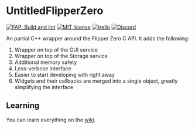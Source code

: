 # UntitledFlipperZero
[![FAP: Build and lint](https://github.com/MadLadSquad/UntitledFlipperZero/actions/workflows/ci.yaml/badge.svg)](https://github.com/MadLadSquad/UntitledFlipperZero/actions/workflows/ci.yaml)
[![MIT license](https://img.shields.io/badge/License-MIT-blue.svg)](https://lbesson.mit-license.org/)
[![trello](https://img.shields.io/badge/Trello-UDE-blue])](https://trello.com/b/HmfuRY2K/untitleddesktop)
[![Discord](https://img.shields.io/discord/717037253292982315.svg?label=&logo=discord&logoColor=ffffff&color=7389D8&labelColor=6A7EC2)](https://discord.gg/4wgH8ZE)

An partial C++ wrapper around the Flipper Zero C API. It adds the following:

1. Wrapper on top of the GUI service
1. Wrapper on top of the Storage service
1. Additional memory safety
1. Less-verbose interface
1. Easier to start developing with right away
1. Widgets and their callbacks are merged into a single object, greatly simplifying the interface

## Learning
You can learn everything on the [wiki](https://github.com/MadLadSquad/UntitledFlipperZero/wiki/Home).
